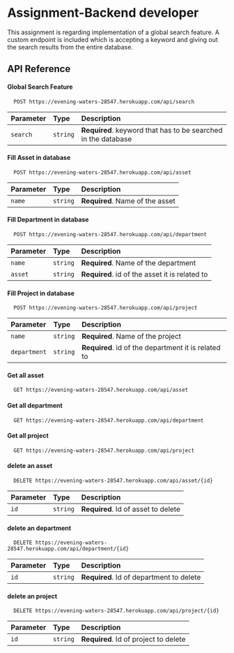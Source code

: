 
# Assignment-Backend developer

This assignment is regarding implementation of a global search feature.
A custom endpoint is included which is accepting a keyword and giving out the search results
from the entire database.



## API Reference
#### Global Search Feature

```http
  POST https://evening-waters-28547.herokuapp.com/api/search
```

| Parameter | Type     | Description                |
| :-------- | :------- | :------------------------- |
| `search` | `string` | **Required**. keyword that has to be searched in the database |


#### Fill Asset in database

```http
  POST https://evening-waters-28547.herokuapp.com/api/asset
```

| Parameter | Type     | Description                |
| :-------- | :------- | :------------------------- |
| `name` | `string` | **Required**. Name of the asset |


#### Fill Department in database

```http
  POST https://evening-waters-28547.herokuapp.com/api/department
```

| Parameter | Type     | Description                |
| :-------- | :------- | :------------------------- |
| `name` | `string` | **Required**. Name of the department |
| `asset` | `string` | **Required**. id of the asset it is related to |



#### Fill Project in database

```http
  POST https://evening-waters-28547.herokuapp.com/api/project
```

| Parameter | Type     | Description                |
| :-------- | :------- | :------------------------- |
| `name` | `string` | **Required**. Name of the project |
| `department` | `string` | **Required**. id of the department it is related to |


#### Get all asset

```http
  GET https://evening-waters-28547.herokuapp.com/api/asset
```
#### Get all department

```http
  GET https://evening-waters-28547.herokuapp.com/api/department
```
#### Get all project

```http
  GET https://evening-waters-28547.herokuapp.com/api/project
```

#### delete an asset

```http
  DELETE https://evening-waters-28547.herokuapp.com/api/asset/{id}
```

| Parameter | Type     | Description                       |
| :-------- | :------- | :-------------------------------- |
| `id`      | `string` | **Required**. Id of asset to delete |

#### delete an department

```http
  DELETE https://evening-waters-28547.herokuapp.com/api/department/{id}
```

| Parameter | Type     | Description                       |
| :-------- | :------- | :-------------------------------- |
| `id`      | `string` | **Required**. Id of department to delete |

#### delete an project

```http
  DELETE https://evening-waters-28547.herokuapp.com/api/project/{id}
```

| Parameter | Type     | Description                       |
| :-------- | :------- | :-------------------------------- |
| `id`      | `string` | **Required**. Id of project to delete |




